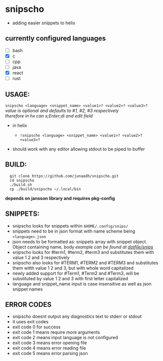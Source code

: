 # snipscho 
  - adding easier snippets to helix

  ## currently configured languages
  - [ ] bash 
  - [x] c 
  - [ ] cpp 
  - [ ] java 
  - [x] react
  - [ ] rust

## USAGE:
  ```snipscho <language> <snippet_name> <value1>? <value2>? <value3>?```      
    _value is optional and defaults to #1, #2, #3 respectively_      
    _therefore in hx can s;Enter;di and edit field_

  * in helix
    - `!snipscho <language> <snippet_name> <value1>? <value2>? <value3>?`

  * should work with any editor allowing stdout to be piped to buffer
   
## BUILD:
  ```
    git clone https://github.com/junaadh/snipscho.git
    cd snipscho
    ./build.sh
    cp ./build/snipscho ~/.local/bin
  ```        
**depends on jansson library and requires pkg-config**

## SNIPPETS:
  - snipscho looks for snippets within `$HOME/.config/snips/`
  - snippets need to be in json format with name scheme being `<language>.json`
  - json needs to be formatted as: snippets array with snippet object. Object containing name, body
    _example can be found at [dotfile/snips](https://github.com/junaadh/dotfiles/blob/mac/.config/snips)_
  - snipscho looks for #term1, #term2, #term3 and substitutes them with value 1 2 and 3 respectively
  - snipscho also looks for #TERM1, #TERM2 and #TERM3 and substitutes them witth value 1 2 and 3, but with whole word capitalized
  - newly added support for #Term1, #Term2 and #Term3, will be substituted by value 1 2 and 3 with first letter capitalized
  - language and snippet_name input is case insensitive as well as json snippet names

## ERROR CODES
  - snipscho doesnt output any diagnostics text to stderr or stdout
  - it uses exit codes
  - exit code 0 for success
  - exit code 1 means require more arguments
  - exit code 2 means input language is not configured
  - exit code 3 means error opening file
  - exit code 4 means error reading file
  - exit code 5 means error parsing json

